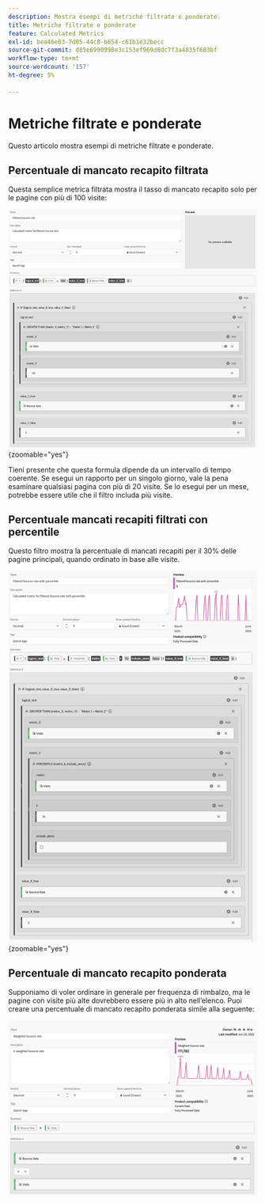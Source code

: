 ```yaml
---
description: Mostra esempi di metriche filtrate e ponderate.
title: Metriche filtrate e ponderate
feature: Calculated Metrics
exl-id: bea46e03-7d05-44c8-b654-c61b1e32becc
source-git-commit: d85e6990998e3c153ef969d8dc7f3a4835f683bf
workflow-type: tm+mt
source-wordcount: '157'
ht-degree: 5%

---
```


# Metriche filtrate e ponderate

Questo articolo mostra esempi di metriche filtrate e ponderate.

## Percentuale di mancato recapito filtrata

Questa semplice metrica filtrata mostra il tasso di mancato recapito solo per le pagine con più di 100 visite:

![Percentuale non recapitate filtrate](assets/filtered-bounce-rate.png){zoomable="yes"}

Tieni presente che questa formula dipende da un intervallo di tempo coerente. Se esegui un rapporto per un singolo giorno, vale la pena esaminare qualsiasi pagina con più di 20 visite. Se lo esegui per un mese, potrebbe essere utile che il filtro includa più visite.

## Percentuale mancati recapiti filtrati con percentile

Questo filtro mostra la percentuale di mancati recapiti per il 30% delle pagine principali, quando ordinato in base alle visite.

![Percentuale mancati recapiti filtrati con percentile](assets/filtered-bounce-rate-with-percentile.png){zoomable="yes"}

## Percentuale di mancato recapito ponderata

Supponiamo di voler ordinare in generale per frequenza di rimbalzo, ma le pagine con visite più alte dovrebbero essere più in alto nell’elenco. Puoi creare una percentuale di mancato recapito ponderata simile alla seguente:

![](assets/weighted-bounce-rate.png)
